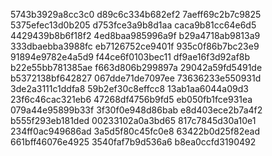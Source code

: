 5743b3929a8cc3c0
d89c6c334b682ef2
7aeff69c2b7c9825
5375efec13d0b205
d753fce3a9b8d1aa
caca9b81cc64e6d5
4429439b8b6f18f2
4ed8baa985996a9f
b29a4718ab9813a9
333dbaebba3988fc
eb7126752ce9401f
935c0f86b7bc23e9
91894e9782e4a5d9
f44ce6f0103bec11
df9ae16f3d92af8b
b22e55bb781385ae
f663d806b299897a
29042a59fd5491de
b5372138bf642827
067dde71de7097ee
73636233e550931d
3de2a3111c1ddfa8
59b2ef30c8effcc8
13ab1aa6044a09d3
23f6c46cac321eb6
47268df4756b9fd5
eb050fb1fce931ea
079a44e95899b33f
3f30f0e948d86bab
e8d403ece2b7a4f2
b555f293eb181ded
00233102a0a3bd65
817c7845d30a10e1
234ff0ac949686ad
3a5d5f80c45fc0e8
63422b0d25f82ead
661bff46076e4925
3540faf7b9d536a6
b8ea0ccfd3190492
